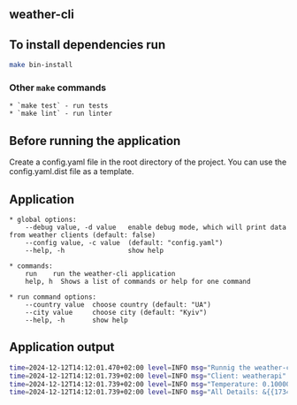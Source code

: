 weather-cli
---

## To install dependencies run
```bash
make bin-install
```

### Other `make` commands
    * `make test` - run tests
    * `make lint` - run linter

## Before running the application
Create a config.yaml file in the root directory of the project. You can use the config.yaml.dist file as a template.

## Application
    * global options:
        --debug value, -d value   enable debug mode, which will print data from weather clients (default: false)
        --config value, -c value  (default: "config.yaml")
        --help, -h                show help

    * commands:
        run    run the weather-cli application
        help, h  Shows a list of commands or help for one command

    * run command options:
        --country value  choose country (default: "UA")
        --city value     choose city (default: "Kyiv")
        --help, -h       show help

## Application output
```bash
time=2024-12-12T14:12:01.470+02:00 level=INFO msg="Runnig the weather-cli application"
time=2024-12-12T14:12:01.739+02:00 level=INFO msg="Client: weatherapi"
time=2024-12-12T14:12:01.739+02:00 level=INFO msg="Temperature: 0.100000"
time=2024-12-12T14:12:01.739+02:00 level=INFO msg="All Details: &{{1734003900 2024-12-12 13:45 0.1 32.3 1 {Sunny //cdn.weatherapi.com/weather/64x64/day/113.png 1000} 10.5 16.9 317 NW 1021 30.14 0 0 73 0 -4.6 23.8 -4.6 23.8 0.2 32.3 -4.1 24.7 10 6 0.6 14.7 23.7}}"
```
